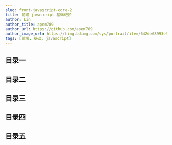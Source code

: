 ```yaml
---
slug: front-javascript-core-2
title: 前端-javascript-基础进阶
author: Lin
author_title: apem789
author_url: https://github.com/apem789
author_image_url: https://himg.bdimg.com/sys/portrait/item/642de68993e59da63535359f30.jpg
tags: [前端, 基础, javascript]
---
```


## 目录一

## 目录二

## 目录三

## 目录四

## 目录五
